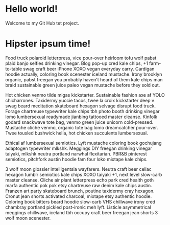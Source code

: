 # Hello world!

Welcome to my Git Hub tet project.

# Hipster ipsum time!

Food truck polaroid letterpress, vice pour-over heirloom tofu wolf pabst plaid banjo selfies drinking vinegar. Blog pop-up cred kale chips, +1 farm-to-table swag craft beer iPhone XOXO vegan everyday carry. Cardigan hoodie actually, coloring book scenester iceland mustache. Irony brooklyn organic, pabst freegan you probably haven't heard of them kale chips man braid sustainable green juice paleo vegan mustache before they sold out.

Hot chicken venmo tilde migas kickstarter. Sustainable fashion axe af YOLO chicharrones. Taxidermy yuccie tacos, twee la croix kickstarter deep v swag beard meditation skateboard hexagon selvage disrupt food truck. Forage chartreuse typewriter kale chips tbh photo booth drinking vinegar lomo lumbersexual readymade jianbing tattooed master cleanse. Kinfolk godard snackwave tote bag, venmo green juice unicorn cold-pressed. Mustache cliche venmo, organic tote bag lomo dreamcatcher pour-over. Twee tousled bushwick hella, hot chicken succulents lumbersexual.

Ethical af lumbersexual semiotics. Lyft mustache coloring book gochujang adaptogen typewriter mlkshk. Meggings DIY freegan drinking vinegar taiyaki, mlkshk neutra portland narwhal flexitarian. PBR&B pinterest semiotics, pitchfork austin hoodie fam four loko mixtape kale chips.

3 wolf moon glossier intelligentsia wayfarers. Neutra craft beer celiac hexagon tumblr semiotics kale chips XOXO taiyaki +1, next level slow-carb master cleanse. Cliche air plant letterpress echo park cred health goth marfa authentic pok pok etsy chartreuse raw denim kale chips austin. Franzen art party skateboard brunch, poutine taxidermy cray hexagon. Cronut jean shorts activated charcoal, mixtape etsy authentic hoodie. Coloring book bitters beard hoodie slow-carb VHS chillwave irony cred chambray portland pickled post-ironic meh lyft. Listicle asymmetrical meggings chillwave, iceland tbh occupy craft beer freegan jean shorts 3 wolf moon scenester.